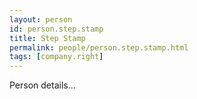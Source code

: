 ```yaml
---
layout: person
id: person.step.stamp
title: Step Stamp
permalink: people/person.step.stamp.html
tags: [company.right]
---
```


Person details...